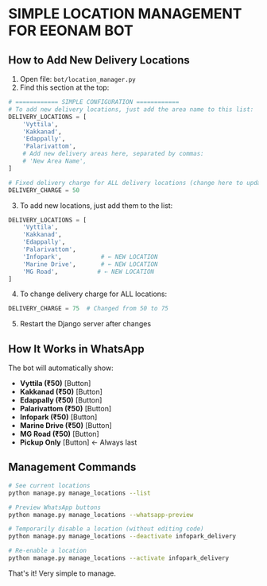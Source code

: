 # SIMPLE LOCATION MANAGEMENT FOR EEONAM BOT

## How to Add New Delivery Locations

1. Open file: `bot/location_manager.py`
2. Find this section at the top:

```python
# ============ SIMPLE CONFIGURATION ============
# To add new delivery locations, just add the area name to this list:
DELIVERY_LOCATIONS = [
    'Vyttila',
    'Kakkanad', 
    'Edappally',
    'Palarivattom',
    # Add new delivery areas here, separated by commas:
    # 'New Area Name',
]

# Fixed delivery charge for ALL delivery locations (change here to update all):
DELIVERY_CHARGE = 50
```

3. To add new locations, just add them to the list:

```python
DELIVERY_LOCATIONS = [
    'Vyttila',
    'Kakkanad', 
    'Edappally',
    'Palarivattom',
    'Infopark',           # ← NEW LOCATION
    'Marine Drive',       # ← NEW LOCATION
    'MG Road',           # ← NEW LOCATION
]
```

4. To change delivery charge for ALL locations:

```python
DELIVERY_CHARGE = 75  # Changed from 50 to 75
```

5. Restart the Django server after changes

## How It Works in WhatsApp

The bot will automatically show:
- **Vyttila (₹50)** [Button]
- **Kakkanad (₹50)** [Button]  
- **Edappally (₹50)** [Button]
- **Palarivattom (₹50)** [Button]
- **Infopark (₹50)** [Button]
- **Marine Drive (₹50)** [Button]
- **MG Road (₹50)** [Button]
- **Pickup Only** [Button] ← Always last

## Management Commands

```bash
# See current locations
python manage.py manage_locations --list

# Preview WhatsApp buttons
python manage.py manage_locations --whatsapp-preview

# Temporarily disable a location (without editing code)
python manage.py manage_locations --deactivate infopark_delivery

# Re-enable a location
python manage.py manage_locations --activate infopark_delivery
```

That's it! Very simple to manage.
